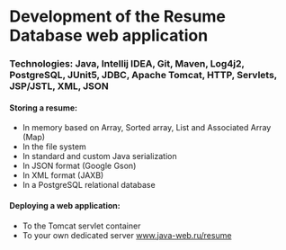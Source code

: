# Development of the Resume Database web application

### Technologies: Java, Intellij IDEA, Git, Maven, Log4j2, PostgreSQL, JUnit5, JDBC, Apache Tomcat, HTTP, Servlets, JSP/JSTL, XML, JSON

#### Storing a resume:
* In memory based on Array, Sorted array, List and Associated Array (Map)
* In the file system
* In standard and custom Java serialization
* In JSON format (Google Gson)
* In XML format (JAXB)
* In a PostgreSQL relational database

#### Deploying a web application:
* To the Tomcat servlet container
* To your own dedicated server www.java-web.ru/resume
